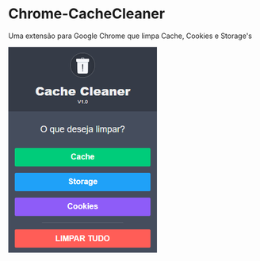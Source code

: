# Chrome-CacheCleaner
Uma extensão para Google Chrome que limpa Cache, Cookies e Storage's

![Logo](https://github.com/LeandroSQ/Chrome-CacheCleaner/blob/master/demo.png?raw=true)
